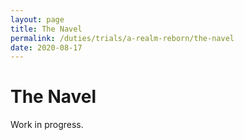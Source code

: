```yaml
---
layout: page
title: The Navel
permalink: /duties/trials/a-realm-reborn/the-navel
date: 2020-08-17
---
```


# The Navel

Work in progress.
